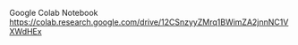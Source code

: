 
Google Colab Notebook   
https://colab.research.google.com/drive/12CSnzyyZMrq1BWimZA2jnnNC1VXWdHEx   
